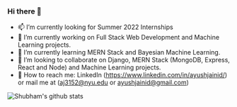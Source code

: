 ### Hi there 👋

- 📫 I’m currently looking for Summer 2022 Internships
- 🔭 I’m currently working on Full Stack Web Development and Machine Learning projects.
- 🌱 I’m currently learning MERN Stack and Bayesian Machine Learning.
- 👯 I’m looking to collaborate on Django, MERN Stack (MongoDB, Express, React and Node) and Machine Learning projects.
- 📩 How to reach me: LinkedIn (https://www.linkedin.com/in/ayushjainid/) or mail me at (aj3152@nyu.edu or ayushjainid@gmail.com)

![Shubham's github stats](https://github-readme-stats.vercel.app/api?username=shubham1710&show_icons=true&theme=radical&count_private=true&show_icons=true)
